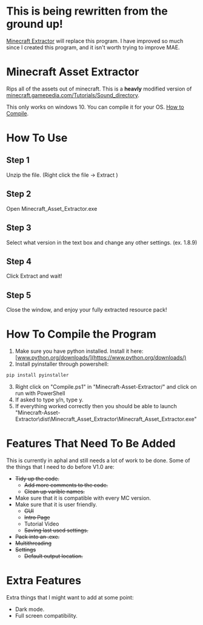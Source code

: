 # This is being rewritten from the ground up!
[Minecraft Extractor](https://github.com/RyanGar46/minecraft-extractor) will replace this program. I have improved so much since I created this program, and it isn't worth trying to improve MAE.

# Minecraft Asset Extractor
Rips all of the assets out of minecraft. This is a **heavly** modified version of [minecraft.gamepedia.com/Tutorials/Sound_directory](https://minecraft.gamepedia.com/Tutorials/Sound_directory).

This only works on windows 10. You can compile it for your OS. [How to Compile](#how-to-compile-the-program).

# How To Use
## Step 1
Unzip the file. (Right click the file -> Extract )
## Step 2
Open Minecraft_Asset_Extractor.exe
## Step 3
Select what version in the text box and change any other settings. (ex. 1.8.9)
## Step 4
Click Extract and wait!
## Step 5
Close the window, and enjoy your fully extracted resource pack!
  
# How To Compile the Program
1. Make sure you have python installed. Install it here: [www.python.org/downloads/](https://www.python.org/downloads/)
2. Install pyinstaller through powershell:
```powershell
pip install pyinstaller
```
3. Right click on "Compile.ps1" in "Minecraft-Asset-Extractor/" and click on run with PowerShell
4. If asked to type y/n, type y.
5. If everything worked correctly then you should be able to launch "Minecraft-Asset-Extractor\dist\Minecraft_Asset_Extractor\Minecraft_Asset_Extractor.exe"

# Features That Need To Be Added
This is currently in aphal and still needs a lot of work to be done. Some of the things that I need to do before V1.0 are:
- ~~Tidy up the code.~~
  - ~~Add more comments to the code.~~
  - ~~Clean up varible names.~~
- Make sure that it is compatible with every MC version.
- Make sure that it is user friendly.
  - ~~GUI~~
  - ~~Intro Page~~
  - Tutorial Video
  - ~~Saving last used settings.~~
- ~~Pack into an .exe.~~
- ~~Multithreading~~
- ~~Settings~~
   - ~~Default output location.~~

# Extra Features
Extra things that I might want to add at some point:
- Dark mode.
- Full screen compatibility.
